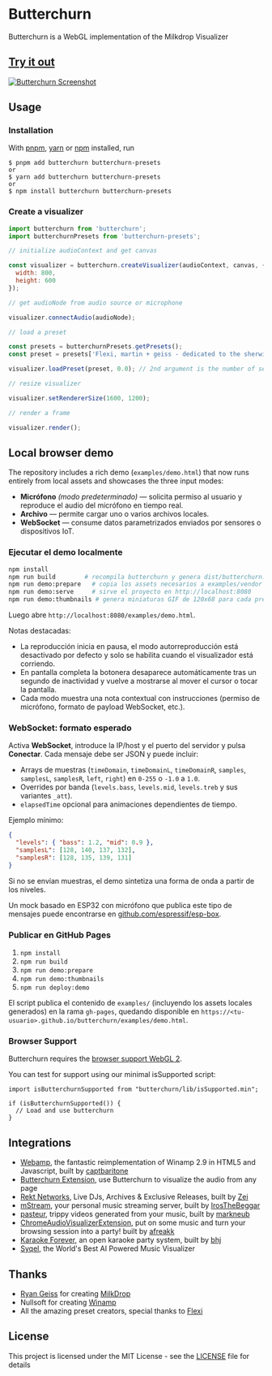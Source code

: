 # Butterchurn

Butterchurn is a WebGL implementation of the Milkdrop Visualizer


## [Try it out](https://butterchurnviz.com)

[![Butterchurn Screenshot](preview.png)](https://butterchurnviz.com)

## Usage

### Installation

With [pnpm](https://pnpm.io/), [yarn](https://yarnpkg.com/) or [npm](https://npmjs.org/) installed, run

    $ pnpm add butterchurn butterchurn-presets
    or
    $ yarn add butterchurn butterchurn-presets
    or
    $ npm install butterchurn butterchurn-presets

### Create a visualizer

```JavaScript
import butterchurn from 'butterchurn';
import butterchurnPresets from 'butterchurn-presets';

// initialize audioContext and get canvas

const visualizer = butterchurn.createVisualizer(audioContext, canvas, {
  width: 800,
  height: 600
});

// get audioNode from audio source or microphone

visualizer.connectAudio(audioNode);

// load a preset

const presets = butterchurnPresets.getPresets();
const preset = presets['Flexi, martin + geiss - dedicated to the sherwin maxawow'];

visualizer.loadPreset(preset, 0.0); // 2nd argument is the number of seconds to blend presets

// resize visualizer

visualizer.setRendererSize(1600, 1200);

// render a frame

visualizer.render();
```

## Local browser demo

The repository includes a rich demo (`examples/demo.html`) that now runs entirely from local assets and showcases the three input modes:

* **Micrófono** *(modo predeterminado)* &mdash; solicita permiso al usuario y reproduce el audio del micrófono en tiempo real.
* **Archivo** &mdash; permite cargar uno o varios archivos locales.
* **WebSocket** &mdash; consume datos parametrizados enviados por sensores o dispositivos IoT.

### Ejecutar el demo localmente

```bash
npm install
npm run build        # recompila butterchurn y genera dist/butterchurn.js
npm run demo:prepare   # copia los assets necesarios a examples/vendor
npm run demo:serve     # sirve el proyecto en http://localhost:8080
npm run demo:thumbnails # genera miniaturas GIF de 120x68 para cada preset
```

Luego abre `http://localhost:8080/examples/demo.html`.

Notas destacadas:

* La reproducción inicia en pausa, el modo autorreproducción está desactivado por defecto y solo se habilita cuando el visualizador está corriendo.
* En pantalla completa la botonera desaparece automáticamente tras un segundo de inactividad y vuelve a mostrarse al mover el cursor o tocar la pantalla.
* Cada modo muestra una nota contextual con instrucciones (permiso de micrófono, formato de payload WebSocket, etc.).

### WebSocket: formato esperado

Activa **WebSocket**, introduce la IP/host y el puerto del servidor y pulsa **Conectar**. Cada mensaje debe ser JSON y puede incluir:

* Arrays de muestras (`timeDomain`, `timeDomainL`, `timeDomainR`, `samples`, `samplesL`, `samplesR`, `left`, `right`) en `0-255` o `-1.0` a `1.0`.
* Overrides por banda (`levels.bass`, `levels.mid`, `levels.treb` y sus variantes `_att`).
* `elapsedTime` opcional para animaciones dependientes de tiempo.

Ejemplo mínimo:

```json
{
  "levels": { "bass": 1.2, "mid": 0.9 },
  "samplesL": [128, 140, 137, 132],
  "samplesR": [128, 135, 139, 131]
}
```

Si no se envían muestras, el demo sintetiza una forma de onda a partir de los niveles.

Un mock basado en ESP32 con micrófono que publica este tipo de mensajes puede encontrarse en [github.com/espressif/esp-box](https://github.com/espressif/esp-box/tree/master/examples/voice_recognition).

### Publicar en GitHub Pages

1. `npm install`
2. `npm run build`
3. `npm run demo:prepare`
4. `npm run demo:thumbnails`
5. `npm run deploy:demo`

El script publica el contenido de `examples/` (incluyendo los assets locales generados) en la rama `gh-pages`, quedando disponible en `https://<tu-usuario>.github.io/butterchurn/examples/demo.html`.

### Browser Support

Butterchurn requires the [browser support WebGL 2](https://caniuse.com/#feat=webgl2).

You can test for support using our minimal isSupported script:

```Javacript
import isButterchurnSupported from "butterchurn/lib/isSupported.min";

if (isButterchurnSupported()) {
  // Load and use butterchurn
}
```

## Integrations
* [Webamp](https://github.com/captbaritone/webamp), the fantastic reimplementation of Winamp 2.9 in HTML5 and Javascript, built by [captbaritone](https://github.com/captbaritone)
* [Butterchurn Extension](https://chrome.google.com/webstore/detail/butterchurn-music-visuali/jfdmelgfepjcmlljpdeajbiiibkehnih), use Butterchurn to visualize the audio from any page
* [Rekt Networks](https://nightride.fm/#Mathdrop), Live DJs, Archives & Exclusive Releases, built by [Zei](https://twitter.com/TheRektNetwork)
* [mStream](http://mstream.io/), your personal music streaming server, built by [IrosTheBeggar](https://github.com/IrosTheBeggar)
* [pasteur](https://www.pasteur.cc/), trippy videos generated from your music, built by [markneub](https://github.com/markneub)
* [ChromeAudioVisualizerExtension](https://chrome.google.com/webstore/detail/audiovisualizer/bojhikphaecldnbdekplmadjkflgbkfh), put on some music and turn your browsing session into a party! built by [afreakk](https://github.com/afreakk)
* [Karaoke Forever](https://www.karaoke-forever.com), an open karaoke party system, built by [bhj](https://github.com/bhj)
* [Syqel](https://syqel.com/), the World's Best AI Powered Music Visualizer


## Thanks

* [Ryan Geiss](http://www.geisswerks.com/) for creating [MilkDrop](http://www.geisswerks.com/about_milkdrop.html)
* Nullsoft for creating [Winamp](http://www.winamp.com/)
* All the amazing preset creators, special thanks to [Flexi](https://twitter.com/Flexi23)


## License

This project is licensed under the MIT License - see the [LICENSE](LICENSE) file for details
